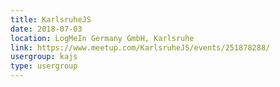 ```yaml
---
title: KarlsruheJS
date: 2018-07-03
location: LogMeIn Germany GmbH, Karlsruhe
link: https://www.meetup.com/KarlsruheJS/events/251878288/
usergroup: kajs
type: usergroup
---
```

